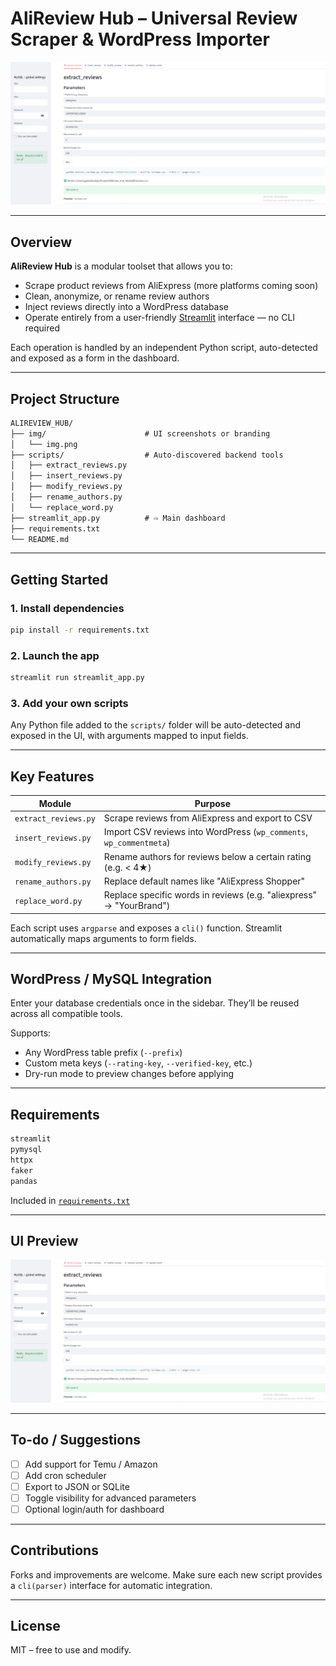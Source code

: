 # AliReview Hub – Universal Review Scraper & WordPress Importer

![Streamlit dashboard preview](img/img.png)

---

## Overview

**AliReview Hub** is a modular toolset that allows you to:

* Scrape product reviews from AliExpress (more platforms coming soon)
* Clean, anonymize, or rename review authors
* Inject reviews directly into a WordPress database
* Operate entirely from a user-friendly [Streamlit](https://streamlit.io/) interface — no CLI required

Each operation is handled by an independent Python script, auto-detected and exposed as a form in the dashboard.

---

## Project Structure

```txt
ALIREVIEW_HUB/
├── img/                      # UI screenshots or branding
│   └── img.png
├── scripts/                  # Auto-discovered backend tools
│   ├── extract_reviews.py
│   ├── insert_reviews.py
│   ├── modify_reviews.py
│   ├── rename_authors.py
│   └── replace_word.py
├── streamlit_app.py          # ⇨ Main dashboard
├── requirements.txt
└── README.md
```

---

## Getting Started

### 1. Install dependencies

```bash
pip install -r requirements.txt
```

### 2. Launch the app

```bash
streamlit run streamlit_app.py
```

### 3. Add your own scripts

Any Python file added to the `scripts/` folder will be auto-detected and exposed in the UI, with arguments mapped to input fields.

---

## Key Features

| Module               | Purpose                                                             |
| -------------------- | ------------------------------------------------------------------- |
| `extract_reviews.py` | Scrape reviews from AliExpress and export to CSV                    |
| `insert_reviews.py`  | Import CSV reviews into WordPress (`wp_comments`, `wp_commentmeta`) |
| `modify_reviews.py`  | Rename authors for reviews below a certain rating (e.g. < 4★)       |
| `rename_authors.py`  | Replace default names like "AliExpress Shopper"                     |
| `replace_word.py`    | Replace specific words in reviews (e.g. "aliexpress" → "YourBrand") |

Each script uses `argparse` and exposes a `cli()` function. Streamlit automatically maps arguments to form fields.

---

## WordPress / MySQL Integration

Enter your database credentials once in the sidebar. They’ll be reused across all compatible tools.

Supports:

* Any WordPress table prefix (`--prefix`)
* Custom meta keys (`--rating-key`, `--verified-key`, etc.)
* Dry-run mode to preview changes before applying

---

## Requirements

```txt
streamlit
pymysql
httpx
faker
pandas
```

Included in [`requirements.txt`](requirements.txt)

---

## UI Preview

![Streamlit dashboard preview](img/img.png)

---

## To-do / Suggestions

* [ ] Add support for Temu / Amazon
* [ ] Add cron scheduler
* [ ] Export to JSON or SQLite
* [ ] Toggle visibility for advanced parameters
* [ ] Optional login/auth for dashboard

---

## Contributions

Forks and improvements are welcome.
Make sure each new script provides a `cli(parser)` interface for automatic integration.

---

## License

MIT – free to use and modify.

